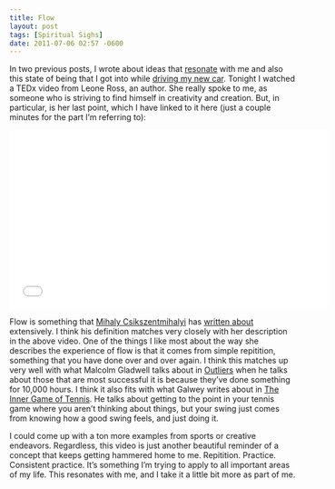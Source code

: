 ```yaml
---
title: Flow
layout: post
tags: [Spiritual Sighs]
date: 2011-07-06 02:57 -0600
---
```


In two previous posts, I wrote about ideas that [resonate](http://iam.travishartwell.net/2011/06/26/resonance/) with me and also this state of being that I got into while [driving my new car](http://iam.travishartwell.net/2011/06/17/driving-in-my-car/).  Tonight I watched a TEDx video from Leone Ross, an author.  She really spoke to me, as someone who is striving to find himself in creativity and creation.  But, in particular, is her last point, which I have linked to it here (just a couple minutes for the part I’m referring to):

<iframe width="560" height="315" src="//www.youtube.com/embed/j3MsWj8UigU" frameborder="0"> </iframe>

Flow is something that [Mihaly Csikszentmihalyi](http://www.amazon.com/Mihaly-Csikszentmihalyi/e/B000AQ1KVM/ref=ntt_athr_dp_pel_1) has [written about](http://www.amazon.com/Flow-Psychology-Experience-Mihaly-Csikszentmihalyi/dp/0061339202) extensively. I think his definition matches very closely with her description in the above video. One of the things I like most about the way she describes the experience of flow is that it comes from simple repitition, something that you have done over and over again. I think this matches up very well with what Malcolm Gladwell talks about in [Outliers](http://www.amazon.com/Outliers-Story-Success-Malcolm-Gladwell/dp/0316017930) when he talks about those that are most successful it is because they’ve done something for 10,000 hours. I think it also fits with what Galwey writes about in [The Inner Game of Tennis](http://www.amazon.com/Inner-Game-Tennis-Classic-Performance/dp/0679778314). He talks about getting to the point in your tennis game where you aren’t thinking about things, but your swing just comes from knowing how a good swing feels, and just doing it.

I could come up with a ton more examples from sports or creative endeavors.  Regardless, this video is just another beautiful reminder of a concept that keeps getting hammered home to me.  Repitition.  Practice.  Consistent practice.  It’s something I’m trying to apply to all important areas of my life.  This resonates with me, and I take it a little bit more as part of me.
